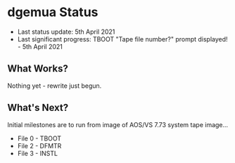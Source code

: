 # dgemua Status

* Last status update: 5th April 2021
* Last significant progress: TBOOT "Tape file number?" prompt displayed! - 5th April 2021

## What Works?
Nothing yet - rewrite just begun.

## What's Next?
Initial milestones are to run from image of AOS/VS 7.73 system tape image...
* File 0 - TBOOT 
* File 2 - DFMTR 
* File 3 - INSTL 

